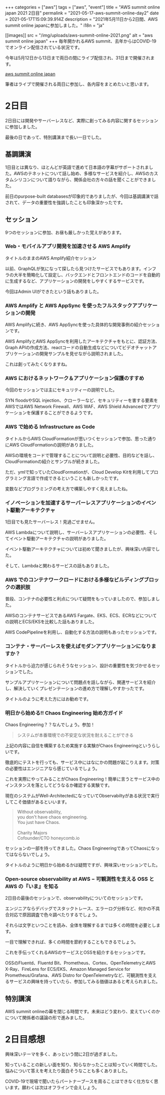+++
categories = ["aws"]
tags = ["aws", "event"]
title = "AWS summit online japan 2021 2日目"
permalink = "2021-05-17-aws-summit-online-day2"
date = 2021-05-17T15:09:39.914Z
description = "2021年5月11日から2日間、AWS summit online japanに参加しました。"
i18n = "ja"

[[images]]
src = "/img/uploads/aws-summit-online-2021.png"
alt = "aws summit online japan"
+++
毎年開かれるAWS summit、去年からはCOVID-19でオンライン配信されている状況です。

今年は5月12日から13日まで両日の間にライブ配信され、31日まで開催されます。

[aws summit online japan](https://aws.amazon.com/jp/events/summits/online/japan/)

筆者はライブで開催される両日に参加し、各内容をまとめたいと思います。

# 2日目

2日目には開発やサーバーレスなど、実際に創ってみる内容に関するセッションに参加しました。

最後の日であって、特別講演まで長い一日でした。

## 基調講演

1日目とは異なり、ほとんどが英語で進めて日本語の字幕がサポートされました。AWSのテネットについて話し始め、多様なサービスを紹介し、AWSのカスタムシリコンについて語りながら、関係会社の方々の話を聞くことができました。

前日のpurpose-built databasesが印象的でありましたが、今回は基調講演で話されて、データの重要性を強調したことも印象深かったです。

## セッション

9つのセッションに参加、お昼も厳しかった覚えがあります。

### Web・モバイルアプリ開発を加速させる AWS Amplify

タイトルのままのAWS Amplify紹介セッション

以前、GraphQLが気になって探したら見つけたサービスでもあります。インフラの大半を簡略化して設定し、バックエンドとフロントエンドのコードを自動的に生成するなど、アプリケーションの開発をしやすくするサービスです。

今回はAdmin UIができたという話もありました。

### AWS Amplify と AWS AppSync を使ったフルスタックアプリケーションの開発

AWS Amplifyに続き、AWS AppSyncを使った具体的な開発事例の紹介セッションです。

AWS AmplifyとAWS AppSyncを利用したアーキテクチャをもとに、認証方法、Graph APIの作成方法、reactコードの自動生成などについてビデオチャットアプリケーションの開発サンプルを見せながら説明されました。

これは創ってみたくなりますね。

### AWS におけるネットワーク＆アプリケーション保護のすすめ

今回のセッションでは主にセキュリティーの説明でした。

SYN floodsやSQL injection、クローラーなど、セキュリティーを害する要素をAWSではAWS Network Firewall、AWS WAF、AWS Shield Advancedでアプリケーションを保護することができるようです。

### AWS で始める Infrastructure as Code

タイトルからAWS CloudFormationが思いつくセッションで参加、思った通りにAWS CloudFormationの説明がありました。

AWSの環境をコードで管理することについて説明と必要性、目的などを話し、CloudFormationの紹介とサンプルが続きました。

ただ、ymlで知っていたCloudFormationが、Cloud Develop Kitを利用してプログラミング言語で作成できるということも新しかったです。

変数などプログラミングの考え方で構築しやすく見えましたね。

### イノベーションを加速するサーバーレスアプリケーションのイベント駆動アーキテクチャ

1日目でも見たサーバーレス！見過ごせません。

AWS Lambdaについて説明し、サーバーレスアプリケーションの必要性、そしてイベント駆動アーキテクチャの説明がありました。

イベント駆動アーキテクチャについては初めて聞きましたが、興味深い内容でした。

そして、Lambdaと関わるサービスの話もありました。

### AWS でのコンテナワークロードにおける多様なビルディングブロックの選択肢

普段、コンテナの必要性と利点について疑問をもっていましたので、参加しました。

AWSのコンテナサービスであるAWS Fargate、EKS、ECS、ECRなどについての説明とECS/EKSを比較した話もありました。

AWS CodePipelineを利用し、自動化する方法の説明もあったセッションです。

### コンテナ・サーバーレスを使えばモダンアプリケーションになりますか？

タイトルから迫力が感じられそうなセッション、設計の重要性を気づかせるセッションでした。

サンプルアプリケーションについて問題点を話しながら、関連サービスを紹介し、解決していくプレゼンテーションの進め方で理解しやすかったです。

タイトルのように考えた方にはお勧めです。

### 明日から始める!! Chaos Engineering 始め方ガイド

Chaos Engineering？？なんでしょう。参加！

> システムが本番環境での不安定な状況を耐えることができる

上記の内容に自信を構築するため実施する実験がChaos Engineeringというらしいです。

徹底的にテストを行っても、サービス中にはなにかの問題が起こりえます。対策の必要性はエンジニアなら感じているでしょう。

これを実際にやってみることがChaos Engineering！簡単に言うとサービス中のインスタンスを落としてどうなるか確認する実験です。

現在のシステムがWell-ArchitectedになっていてObservabiltyがある状況で実行してこそ価値があるといいます。

> Without observability,\
> you don't have chaos engineering.\
> You just have Chaos.\
> \
> Charity Majors\
> Cofounder/CTO honeycomb.io

セッションの一部を持ってきました。Chaos EngineeringであってChaosになってはならないでしょう。

タイトルのように明日から始めるかは疑問ですが、興味深いセッションでした。

### Open-source observability at AWS − 可観測性を支える OSS と AWS の『いま』を知る

2日目の最後のセッションで、observabilityについてのセッションです。

エンジニアならデバッグでスタックトレース、エラーログ分析など、何かの不具合対応で原因調査で色々調べたりするでしょう。

それらは文字といつことを読み、全体を理解するまでは多くの時間を必要とします。

一目で理解できれば、多くの時間を節約することもできるでしょう。

これを手伝ってくれるAWSのサービスとOSSを紹介するセッションです。

OSSのFluentd、Fluentd Bit、Prometheus、Cortex、OpenTelemetryとAWS X-Ray、FireLens for ECS/EKS、Amazon Managed Service for Prometheus/Grafana、AWS Distro for OpenTelemetryなど、可観測性を支えるサービスの興味を持っていたら、参加してみる価値はあると考えられました。

## 特別講演

AWS summit onlineの幕を閉じる時間です。未来はどう変わり、変えていくのかについて関係者の議論の形で進みました。

# 2日目感想

興味深いテーマを多く、あっという間に2日が過ぎました。

知っていることの新しい面を知り、知らなかったことは知っていく時間でした。悩みについて答えを考えたり面白そうなことも多くありました。

COVID-19で現場で聞いたらパートナーブースを周ることはできなく仕方なく思います。願わくは次はオフラインで会えしょう。